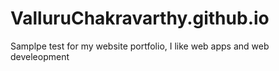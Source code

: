 # ValluruChakravarthy.github.io

Samplpe test for my website portfolio,
I like web apps and web develeopment

